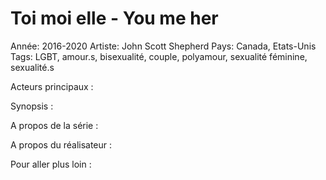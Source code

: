 # Toi moi elle - You me her

Année: 2016-2020
Artiste: John Scott Shepherd 
Pays: Canada, Etats-Unis
Tags: LGBT, amour.s, bisexualité, couple, polyamour, sexualité féminine, sexualité.s

Acteurs principaux :

Synopsis :

A propos de la série :

A propos du réalisateur : 

Pour aller plus loin :
